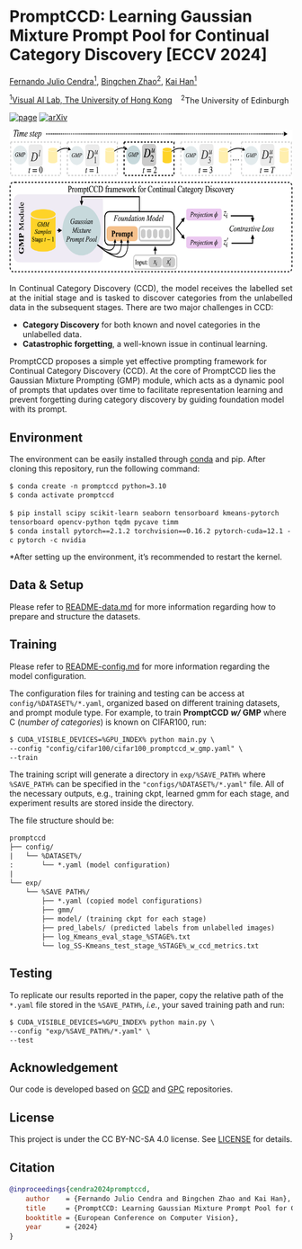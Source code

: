 # PromptCCD: Learning Gaussian Mixture Prompt Pool for Continual Category Discovery [ECCV 2024]

[Fernando Julio Cendra<sup>1</sup>](https://scholar.google.com/citations?user=cnChUoEAAAAJ&hl=en),
[Bingchen Zhao<sup>2</sup>](https://bzhao.me), 
[Kai Han<sup>1</sup>](https://www.kaihan.org/)

[<sup>1</sup>Visual AI Lab, The University of Hong Kong](https://visailab.github.io/)&nbsp;&nbsp;&nbsp;
<sup>2</sup>The University of Edinburgh

<a href="https://visual-ai.github.io/promptccd/"><img alt='page' src="https://img.shields.io/badge/Project-Website-blue"></a>
<a href="https://arxiv.org/abs/2407.19001"><img alt='arXiv' src="https://img.shields.io/badge/arXiv-2407.19001-b31b1b.svg"></a>

<center>
<img src="assets/teaser.png"  width="652" height="256">
</center>

<p align="justify">
In Continual Category Discovery (CCD), the model receives the labelled set at the initial stage and is tasked to discover categories from the unlabelled data in the subsequent stages. There are two major challenges in CCD:

- **Category Discovery** for both known and novel categories in the unlabelled data.
- **Catastrophic forgetting**, a well-known issue in continual learning.

PromptCCD proposes a simple yet effective prompting framework for Continual Category Discovery (CCD). 
At the core of PromptCCD lies the Gaussian Mixture Prompting (GMP) module, which acts as a dynamic pool of prompts that updates over time to facilitate representation learning and prevent forgetting during category discovery by guiding foundation model with its prompt.
</p>

## Environment
The environment can be easily installed through [conda](https://docs.conda.io/projects/miniconda/en/latest/) and pip. After cloning this repository, run the following command:
```shell
$ conda create -n promptccd python=3.10
$ conda activate promptccd

$ pip install scipy scikit-learn seaborn tensorboard kmeans-pytorch tensorboard opencv-python tqdm pycave timm
$ conda install pytorch==2.1.2 torchvision==0.16.2 pytorch-cuda=12.1 -c pytorch -c nvidia
```

*After setting up the environment, it’s recommended to restart the kernel.

## Data & Setup
Please refer to [README-data.md](doc/README-data.md) for more information regarding how to prepare and structure the datasets.


## Training
Please refer to [README-config.md](doc/README-config.md) for more information regarding the model configuration.

The configuration files for training and testing can be access at `config/%DATASET%/*.yaml`, organized based on different training datasets, and prompt module type.
For example, to train **PromptCCD** ***w/*** **GMP** where C (*number of categories*) is known on CIFAR100, run:
```shell
$ CUDA_VISIBLE_DEVICES=%GPU_INDEX% python main.py \
--config "config/cifar100/cifar100_promptccd_w_gmp.yaml" \
--train
```
 The training script will generate a directory in `exp/%SAVE_PATH%` where `%SAVE_PATH%` can be specified in the `"configs/%DATASET%/*.yaml"` file. 
 All of the necessary outputs, e.g., training ckpt, learned gmm for each stage, and experiment results are stored inside the directory. 
 
 The file structure should be:
```
promptccd
├── config/
|   └── %DATASET%/
:       └── *.yaml (model configuration)
|
└── exp/
    └── %SAVE PATH%/
        ├── *.yaml (copied model configurations)
        ├── gmm/
        ├── model/ (training ckpt for each stage)
        ├── pred_labels/ (predicted labels from unlabelled images)
        ├── log_Kmeans_eval_stage_%STAGE%.txt
        └── log_SS-Kmeans_test_stage_%STAGE%_w_ccd_metrics.txt
```

## Testing
To replicate our results reported in the paper, copy the relative path of the `*.yaml` file stored in the `%SAVE_PATH%`, *i.e.*,  your saved training path and run:

```shell
$ CUDA_VISIBLE_DEVICES=%GPU_INDEX% python main.py \
--config "exp/%SAVE_PATH%/*.yaml" \
--test
```


## Acknowledgement
Our code is developed based on [GCD](https://github.com/sgvaze/generalized-category-discovery) and [GPC](https://github.com/DTennant/GPC) repositories.

## License

This project is under the CC BY-NC-SA 4.0 license. See [LICENSE](https://creativecommons.org/licenses/by-nc-sa/4.0/) for details.

## Citation
```bibtex
@inproceedings{cendra2024promptccd,
    author    = {Fernando Julio Cendra and Bingchen Zhao and Kai Han},
    title     = {PromptCCD: Learning Gaussian Mixture Prompt Pool for Continual Category Discovery},
    booktitle = {European Conference on Computer Vision},
    year      = {2024}
}
```
